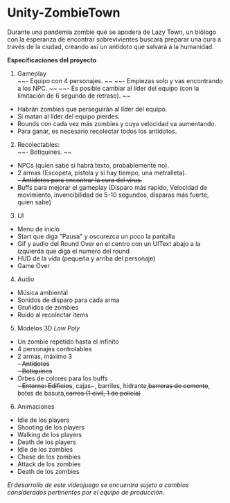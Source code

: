 # Unity-ZombieTown
Durante una pandemia zombie que se apodera de Lazy Town, un biólogo con la esperanza de encontrar sobrevivientes buscará preparar una cura a través de la ciudad, creando así un antídoto que salvará a la humanidad.  
  
**Especificaciones del proyecto**  
1. Gameplay  
  ~~- Equipo con 4 personajes.  ~~
~~- Empiezas solo y vas encontrando a los NPC.  ~~
 ~~- Es posible cambiar al líder del equipo (con la limitación de 6 segundo de retraso). ~~
  - Habrán zombies que perseguirán al líder del equipo.  
  - Si matan al líder del equipo pierdes.  
  - Rounds con cada vez más zombies y cuya velocidad va aumentando.  
  - Para ganar, es necesario recolectar todos los antídotos.  
2. Recolectables:  
  ~~- Botiquines.  ~~
  - NPCs (quien sabe si habrá texto, probablemente no).  
  - 2 armas (Escopeta, pistola y si hay tiempo, una metralleta).  
  ~~- Antídotos para encontrar la cura del virus.~~  
  - Buffs para mejorar el gameplay (Disparo más rapido, Velocidad de movimiento, invencibilidad de 5-10 segundos, disparas más fuerte, quien sabe)  
3. UI  
  - Menu de inicio  
  - Start que diga "Pausa" y oscurezca un poco la pantalla  
  - Gif y audio del Round Over en el centro con un UIText abajo a la izquierda que diga el numero del round  
  - HUD de la vida (pequeña y arriba del personaje)  
  - Game Over  
4. Audio  
  - Música ambiental  
  - Sonidos de disparo para cada arma  
  - Gruñidos de zombies  
  - Ruido al recolectar items  
5. Modelos 3D *Low Poly*  
  - Un zombie repetido hasta el infinito  
  - 4 personajes controlables  
  - 2 armas, máximo 3  
  ~~- Antídotos~~  
  ~~- Botiquínes~~  
  - Orbes de colores para los buffs  
 ~~- Entorno: Edificios~~, cajas~, barriles, hidrante,~~barreras de cemento~~, botes de basura,~~carros (1 civil, 1 de policía)~~
  6. Animaciones
  - Idle de los players
  - Shooting de los players
  - Walking de los players
  - Death de los players
  - Idle de los zombies
  - Chase de los zombies
  - Attack de los zombies
  - Death de los zombies
    
*El desarrollo de este videojuego se encuentra sujeto a cambios considerados pertinentes por el equipo de producción.*
